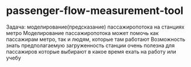 # passenger-flow-measurement-tool
Задача: моделирование(предсказание) пассажиропотока на станциях метро Моделирование пассажиропотока может помочь как пассажирам метро, так и людям, которые там работают Возможность знать предполагаемую загруженность станции очень полезна для пассажиров которые выбирают в какое время ехать на работу или учебу
